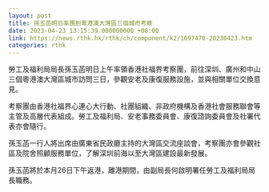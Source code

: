 ```yaml
---
layout: post
title: 孫玉菡明日率團到粵港澳大灣區三個城市考察
date: 2023-04-23 13:15:39.000000000 +08:00
link: https://news.rthk.hk/rthk/ch/component/k2/1697470-20230423.htm
categories: rthk
---
```


勞工及福利局局長孫玉菡明日上午率領香港社福界考察團，前往深圳、廣州和中山三個粵港澳大灣區城市訪問三日，參觀安老及康復服務設施，並與相關單位交換意見。
 
考察團由香港社福界心連心大行動、社團組織、非政府機構及香港社會服務聯會等主管及高層代表組成。勞工及福利局、安老事務委員會、康復諮詢委員會及社署代表亦會隨行。

孫玉菡一行人將出席由廣東省民政廳主持的大灣區交流座談會，考察團亦會參觀社區及院舍照顧服務單位，了解深圳前海以至大灣區建設最新發展。
 
孫玉菡將於本月26日下午返港，離港期間，由副局長何啟明署任勞工及福利局局長職務。
